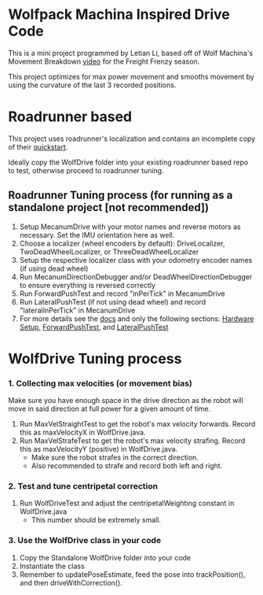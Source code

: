 # Wolfpack Machina Inspired Drive Code
This is a mini project programmed by Letian Li, based off of Wolf Machina's Movement Breakdown [video](https://www.youtube.com/watch?v=ri06orPFaKo) for the Freight Frenzy season.

This project optimizes for max power movement and smooths movement by using the curvature of the last 3 recorded positions.

# Roadrunner based

This project uses roadrunner's localization and contains an incomplete copy of their [quickstart](https://github.com/acmerobotics/road-runner-quickstart/tree/master).

Ideally copy the WolfDrive folder into your existing roadrunner based repo to test, otherwise proceed to roadrunner tuning.

## Roadrunner Tuning process (for running as a standalone project [not recommended])
1. Setup MecanumDrive with your motor names and reverse motors as necessary. Set the IMU orientation here as well.
2. Choose a localizer (wheel encoders by default): DriveLocalizer, TwoDeadWheelLocalizer, or ThreeDeadWheelLocalizer
3. Setup the respective localizer class with your odometry encoder names (if using dead wheel)
4. Run MecanumDirectionDebugger and/or DeadWheelDirectionDebugger to ensure everything is reversed correctly
5. Run ForwardPushTest and record "inPerTick" in MecanumDrive
6. Run LateralPushTest (if not using dead wheel) and record "lateralInPerTick" in MecanumDrive
7. For more details see the [docs](https://rr.brott.dev/docs/v1-0/tuning/) and only the following sections: [Hardware Setup](https://rr.brott.dev/docs/v1-0/tuning/#drive-classes), [ForwardPushTest](https://rr.brott.dev/docs/v1-0/tuning/#forwardpushtest), and [LateralPushTest](https://rr.brott.dev/docs/v1-0/tuning/#lateralpushtest-mecanum--drive-encoders-only)

# WolfDrive Tuning process

### 1. Collecting max velocities (or movement bias)

Make sure you have enough space in the drive direction as the robot will move in said direction at full power for a given amount of time.

1. Run MaxVelStraightTest to get the robot's max velocity forwards. Record this as maxVelocityX in WolfDrive.java.
2. Run MaxVelStrafeTest to get the robot's max velocity strafing. Record this as maxVelocityY (positive) in WolfDrive.java.
    - Make sure the robot strafes in the correct direction.
    - Also recommended to strafe and record both left and right.

### 2. Test and tune centripetal correction

1. Run WolfDriveTest and adjust the centripetalWeighting constant in WolfDrive.java
    - This number should be extremely small.

### 3. Use the WolfDrive class in your code
1. Copy the Standalone WolfDrive folder into your code
2. Instantiate the class
3. Remember to updatePoseEstimate, feed the pose into trackPosition(), and then driveWithCorrection().
